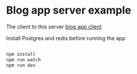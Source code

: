 # Blog app server example
The client to this server [blog app client](https://github.com/b-haytham/blog-app-client-example)


Install Postgres and redis before running the app



```bash

npm install
npm run watch
npm run dev

```


